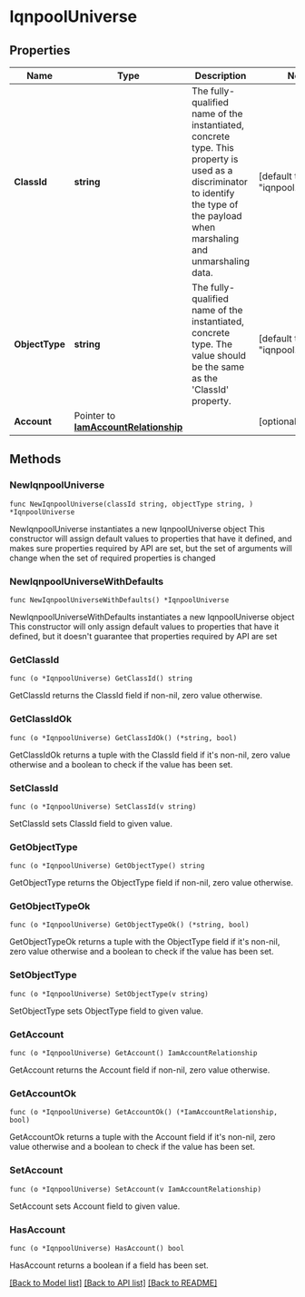 # IqnpoolUniverse

## Properties

Name | Type | Description | Notes
------------ | ------------- | ------------- | -------------
**ClassId** | **string** | The fully-qualified name of the instantiated, concrete type. This property is used as a discriminator to identify the type of the payload when marshaling and unmarshaling data. | [default to "iqnpool.Universe"]
**ObjectType** | **string** | The fully-qualified name of the instantiated, concrete type. The value should be the same as the &#39;ClassId&#39; property. | [default to "iqnpool.Universe"]
**Account** | Pointer to [**IamAccountRelationship**](IamAccountRelationship.md) |  | [optional] 

## Methods

### NewIqnpoolUniverse

`func NewIqnpoolUniverse(classId string, objectType string, ) *IqnpoolUniverse`

NewIqnpoolUniverse instantiates a new IqnpoolUniverse object
This constructor will assign default values to properties that have it defined,
and makes sure properties required by API are set, but the set of arguments
will change when the set of required properties is changed

### NewIqnpoolUniverseWithDefaults

`func NewIqnpoolUniverseWithDefaults() *IqnpoolUniverse`

NewIqnpoolUniverseWithDefaults instantiates a new IqnpoolUniverse object
This constructor will only assign default values to properties that have it defined,
but it doesn't guarantee that properties required by API are set

### GetClassId

`func (o *IqnpoolUniverse) GetClassId() string`

GetClassId returns the ClassId field if non-nil, zero value otherwise.

### GetClassIdOk

`func (o *IqnpoolUniverse) GetClassIdOk() (*string, bool)`

GetClassIdOk returns a tuple with the ClassId field if it's non-nil, zero value otherwise
and a boolean to check if the value has been set.

### SetClassId

`func (o *IqnpoolUniverse) SetClassId(v string)`

SetClassId sets ClassId field to given value.


### GetObjectType

`func (o *IqnpoolUniverse) GetObjectType() string`

GetObjectType returns the ObjectType field if non-nil, zero value otherwise.

### GetObjectTypeOk

`func (o *IqnpoolUniverse) GetObjectTypeOk() (*string, bool)`

GetObjectTypeOk returns a tuple with the ObjectType field if it's non-nil, zero value otherwise
and a boolean to check if the value has been set.

### SetObjectType

`func (o *IqnpoolUniverse) SetObjectType(v string)`

SetObjectType sets ObjectType field to given value.


### GetAccount

`func (o *IqnpoolUniverse) GetAccount() IamAccountRelationship`

GetAccount returns the Account field if non-nil, zero value otherwise.

### GetAccountOk

`func (o *IqnpoolUniverse) GetAccountOk() (*IamAccountRelationship, bool)`

GetAccountOk returns a tuple with the Account field if it's non-nil, zero value otherwise
and a boolean to check if the value has been set.

### SetAccount

`func (o *IqnpoolUniverse) SetAccount(v IamAccountRelationship)`

SetAccount sets Account field to given value.

### HasAccount

`func (o *IqnpoolUniverse) HasAccount() bool`

HasAccount returns a boolean if a field has been set.


[[Back to Model list]](../README.md#documentation-for-models) [[Back to API list]](../README.md#documentation-for-api-endpoints) [[Back to README]](../README.md)



